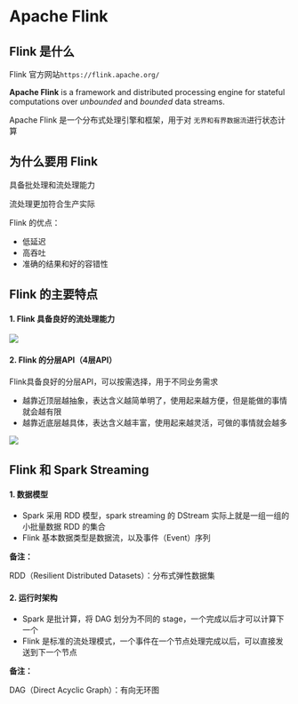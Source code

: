# Apache Flink

## Flink 是什么

Flink 官方网站`https://flink.apache.org/`

**Apache Flink** is a framework and distributed processing engine for stateful computations over *unbounded* and *bounded* data streams.

Apache Flink 是一个分布式处理引擎和框架，用于对 `无界和有界数据流`进行状态计算

## 为什么要用 Flink

具备批处理和流处理能力

流处理更加符合生产实际

Flink 的优点：

- 低延迟
- 高吞吐
- 准确的结果和好的容错性

## Flink 的主要特点

#### 1. Flink 具备良好的流处理能力

![](https://bai-images-1258524516.cos.ap-beijing.myqcloud.com//flink-base202204111404787.png)

#### 2. Flink 的分层API（4层API）

Flink具备良好的分层API，可以按需选择，用于不同业务需求

- 越靠近顶层越抽象，表达含义越简单明了，使用起来越方便，但是能做的事情就会越有限
- 越靠近底层越具体，表达含义越丰富，使用起来越灵活，可做的事情就会越多

![](https://bai-images-1258524516.cos.ap-beijing.myqcloud.com//flink-base202204111415471.png)

## Flink 和 Spark Streaming

#### 1. 数据模型

- Spark 采用 RDD 模型，spark streaming 的 DStream 实际上就是一组一组的小批量数据 RDD 的集合
- Flink 基本数据类型是数据流，以及事件（Event）序列

**备注：**

RDD（Resilient Distributed Datasets）：分布式弹性数据集

#### 2. 运行时架构

- Spark 是批计算，将 DAG 划分为不同的 stage，一个完成以后才可以计算下一个
- Flink 是标准的流处理模式，一个事件在一个节点处理完成以后，可以直接发送到下一个节点

**备注：**

DAG（Direct Acyclic Graph）：有向无环图